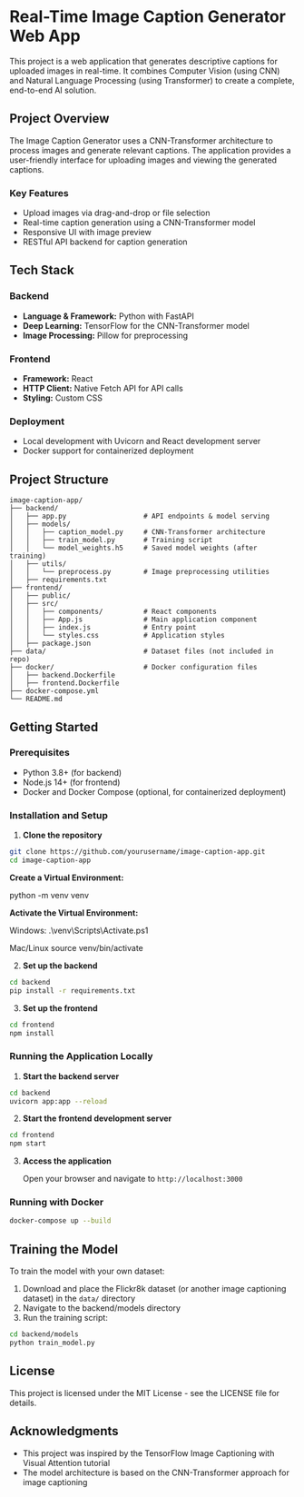 # Real-Time Image Caption Generator Web App

This project is a web application that generates descriptive captions for uploaded images in real-time. It combines Computer Vision (using CNN) and Natural Language Processing (using Transformer) to create a complete, end-to-end AI solution.

## Project Overview

The Image Caption Generator uses a CNN-Transformer architecture to process images and generate relevant captions. The application provides a user-friendly interface for uploading images and viewing the generated captions.

### Key Features

- Upload images via drag-and-drop or file selection
- Real-time caption generation using a CNN-Transformer model
- Responsive UI with image preview
- RESTful API backend for caption generation

## Tech Stack

### Backend
- **Language & Framework:** Python with FastAPI
- **Deep Learning:** TensorFlow for the CNN-Transformer model
- **Image Processing:** Pillow for preprocessing

### Frontend
- **Framework:** React
- **HTTP Client:** Native Fetch API for API calls
- **Styling:** Custom CSS

### Deployment
- Local development with Uvicorn and React development server
- Docker support for containerized deployment

## Project Structure

```
image-caption-app/
├── backend/
│   ├── app.py                   # API endpoints & model serving
│   ├── models/
│   │   ├── caption_model.py     # CNN-Transformer architecture
│   │   ├── train_model.py       # Training script
│   │   └── model_weights.h5     # Saved model weights (after training)
│   ├── utils/
│   │   └── preprocess.py        # Image preprocessing utilities
│   ├── requirements.txt
├── frontend/
│   ├── public/
│   ├── src/
│   │   ├── components/          # React components
│   │   ├── App.js               # Main application component
│   │   ├── index.js             # Entry point
│   │   └── styles.css           # Application styles
│   ├── package.json
├── data/                        # Dataset files (not included in repo)
├── docker/                      # Docker configuration files
│   ├── backend.Dockerfile
│   ├── frontend.Dockerfile
├── docker-compose.yml
└── README.md
```

## Getting Started

### Prerequisites

- Python 3.8+ (for backend)
- Node.js 14+ (for frontend)
- Docker and Docker Compose (optional, for containerized deployment)

### Installation and Setup

1. **Clone the repository**

```bash
git clone https://github.com/yourusername/image-caption-app.git
cd image-caption-app
```
**Create a Virtual Environment:**

   python -m venv venv

**Activate the Virtual Environment:**
   
   Windows: 
      .\venv\Scripts\Activate.ps1

   Mac/Linux
      source venv/bin/activate


2. **Set up the backend**

```bash
cd backend
pip install -r requirements.txt
```

3. **Set up the frontend**

```bash
cd frontend
npm install
```

### Running the Application Locally

1. **Start the backend server**

```bash
cd backend
uvicorn app:app --reload
```

2. **Start the frontend development server**

```bash
cd frontend
npm start
```

3. **Access the application**
   
   Open your browser and navigate to `http://localhost:3000`

### Running with Docker

```bash
docker-compose up --build
```

## Training the Model

To train the model with your own dataset:

1. Download and place the Flickr8k dataset (or another image captioning dataset) in the `data/` directory
2. Navigate to the backend/models directory
3. Run the training script:

```bash
cd backend/models
python train_model.py
```

## License

This project is licensed under the MIT License - see the LICENSE file for details.

## Acknowledgments

- This project was inspired by the TensorFlow Image Captioning with Visual Attention tutorial
- The model architecture is based on the CNN-Transformer approach for image captioning